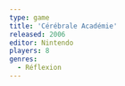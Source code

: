 ```yaml
---
type: game
title: 'Cérébrale Académie'
released: 2006
editor: Nintendo
players: 8
genres:
  - Réflexion
---
```


